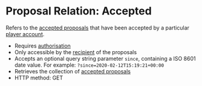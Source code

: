 # Proposal Relation: Accepted
Refers to the [accepted proposals](../../../resource/proposals/accepted/README.md) 
that have been accepted by a particular [player account](../../../resource/account/overview/README.md).

- Requires [authorisation](../../../security/Authorisation.md)
- Only accessible by the [recipient](../to/README.md) of the proposals
- Accepts an optional query string parameter `since`, containing a ISO 8601 date 
value. For example: `?since=2020-02-12T15:19:21+00:00`
- Retrieves the collection of [accepted proposals](../../../resource/proposals/accepted/README.md)
- HTTP method: GET
